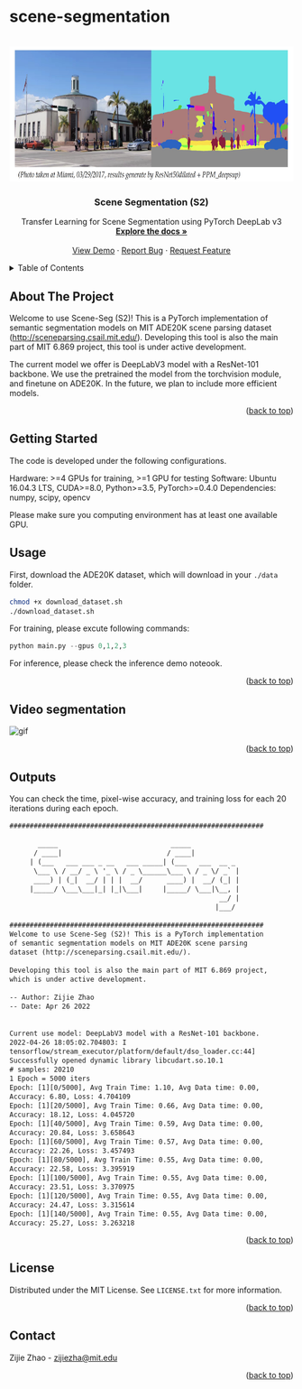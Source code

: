 # scene-segmentation

<div id="top"></div>

<!-- PROJECT LOGO -->
<br />
<div align="center">
 <a href="https://github.com/zijzhao1996">
    <img src="images/logo.png" alt="Logo" width="640" height="240">
  </a>

<h3 align="center">Scene Segmentation (S2)</h3>

  <p align="center">
    Transfer Learning for Scene Segmentation using PyTorch DeepLab v3
    <br />
    <a href="https://github.com/zijzhao1996/README.md"><strong>Explore the docs »</strong></a>
    <br />
    <br />
    <a href="https://github.com/zijzhao1996/">View Demo</a>
    ·
    <a href="https://github.com/zijzhao1996/issues">Report Bug</a>
    ·
    <a href="https://github.com/zijzhao1996/issues">Request Feature</a>
  </p>
</div>



<!-- TABLE OF CONTENTS -->
<details>
  <summary>Table of Contents</summary>
  <ol>
    <li>
      <a href="#about-the-project">About The Project</a>
    </li>
    <li>
      <a href="#getting-started">Getting Started</a>
    </li>
    <li><a href="#usage">Usage</a></li>
    <li><a href="#video segmentation">Usage</a></li>
    <li><a href="#outputs">Output demo</a></li>
    <li><a href="#license">License</a></li>
    <li><a href="#contact">Contact</a></li>
  </ol>
</details>



<!-- ABOUT THE PROJECT -->
## About The Project

Welcome to use Scene-Seg (S2)! This is a PyTorch implementation of semantic segmentation models on MIT ADE20K scene parsing dataset (http://sceneparsing.csail.mit.edu/). Developing this tool is also the main part of MIT 6.869 project, this tool is under active development.

The current model we offer is DeepLabV3 model with a ResNet-101 backbone. We use the pretrained the model from the torchvision module, and finetune on ADE20K. In the future, we plan to include more efficient models. 

<p align="right">(<a href="#top">back to top</a>)</p>



<!-- GETTING STARTED -->
## Getting Started

The code is developed under the following configurations.

Hardware: >=4 GPUs for training, >=1 GPU for testing
Software: Ubuntu 16.04.3 LTS, CUDA>=8.0, Python>=3.5, PyTorch>=0.4.0
Dependencies: numpy, scipy, opencv

Please make sure you computing environment has at least one available GPU.


<!-- USAGE EXAMPLES -->
## Usage

First, download the ADE20K dataset, which will download in your `./data ` folder.

```sh
chmod +x download_dataset.sh
./download_dataset.sh

```
For training, please excute following commands:

```python
python main.py --gpus 0,1,2,3
```

For inference, please check the inference demo noteook.


<p align="right">(<a href="#top">back to top</a>)</p>


<!-- OUTPUTS DeMO -->
## Video segmentation
![gif](./images/video_seg "Video segmentation")
<p align="right">(<a href="#top">back to top</a>)</p>

<!-- OUTPUTS DeMO -->
## Outputs

You can check the time, pixel-wise accuracy, and training loss for each 20 iterations during each epoch.

```
###############################################################

       _____                            _____            
      / ____|                          / ____|           
     | (___   ___ ___ _ __   ___ _____| (___   ___  __ _ 
      \___ \ / __/ _ \ '_ \ / _ \______\___ \ / _ \/ _` |
      ____) | (_|  __/ | | |  __/      ____) |  __/ (_| |
     |_____/ \___\___|_| |_|\___|     |_____/ \___|\__, |
                                                    __/ |
                                                   |___/                                                                    

###############################################################
Welcome to use Scene-Seg (S2)! This is a PyTorch implementation 
of semantic segmentation models on MIT ADE20K scene parsing 
dataset (http://sceneparsing.csail.mit.edu/). 

Developing this tool is also the main part of MIT 6.869 project, 
which is under active development.

-- Author: Zijie Zhao
-- Date: Apr 26 2022

            
Current use model: DeepLabV3 model with a ResNet-101 backbone.
2022-04-26 18:05:02.704803: I tensorflow/stream_executor/platform/default/dso_loader.cc:44] Successfully opened dynamic library libcudart.so.10.1
# samples: 20210
1 Epoch = 5000 iters
Epoch: [1][0/5000], Avg Train Time: 1.10, Avg Data time: 0.00, Accuracy: 6.80, Loss: 4.704109
Epoch: [1][20/5000], Avg Train Time: 0.66, Avg Data time: 0.00, Accuracy: 18.12, Loss: 4.045720
Epoch: [1][40/5000], Avg Train Time: 0.59, Avg Data time: 0.00, Accuracy: 20.84, Loss: 3.658643
Epoch: [1][60/5000], Avg Train Time: 0.57, Avg Data time: 0.00, Accuracy: 22.26, Loss: 3.457493
Epoch: [1][80/5000], Avg Train Time: 0.55, Avg Data time: 0.00, Accuracy: 22.58, Loss: 3.395919
Epoch: [1][100/5000], Avg Train Time: 0.55, Avg Data time: 0.00, Accuracy: 23.51, Loss: 3.370975
Epoch: [1][120/5000], Avg Train Time: 0.55, Avg Data time: 0.00, Accuracy: 24.47, Loss: 3.315614
Epoch: [1][140/5000], Avg Train Time: 0.55, Avg Data time: 0.00, Accuracy: 25.27, Loss: 3.263218
```
<p align="right">(<a href="#top">back to top</a>)</p>



<!-- LICENSE -->
## License

Distributed under the MIT License. See `LICENSE.txt` for more information.

<p align="right">(<a href="#top">back to top</a>)</p>



<!-- CONTACT -->
## Contact

Zijie Zhao - zijiezha@mit.edu

<p align="right">(<a href="#top">back to top</a>)</p>

